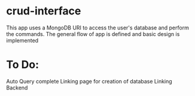 # crud-interface
This app uses a MongoDB URI to access the user's database and perform the commands.
The general flow of app is defined and basic design is implemented

# To Do:
Auto Query complete
Linking page for creation of database
Linking Backend
